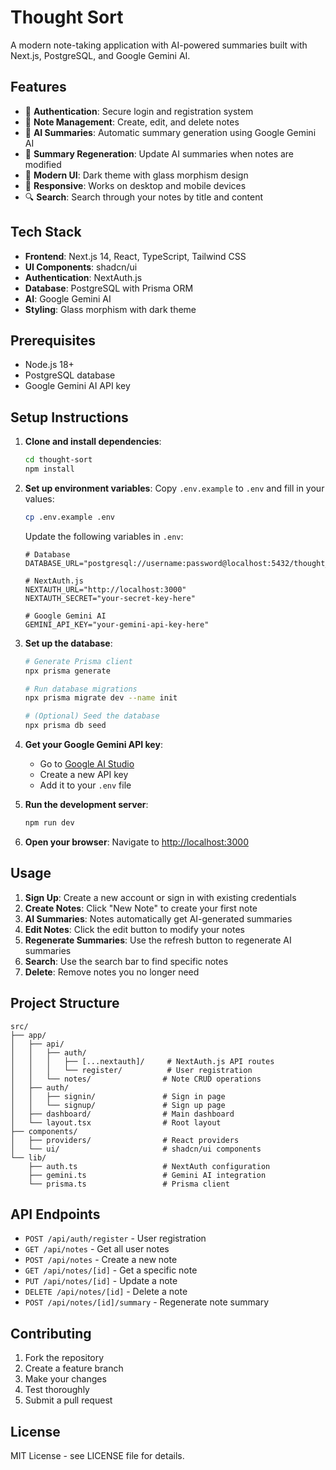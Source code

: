 # Thought Sort

A modern note-taking application with AI-powered summaries built with Next.js, PostgreSQL, and Google Gemini AI.

## Features

- 🔐 **Authentication**: Secure login and registration system
- 📝 **Note Management**: Create, edit, and delete notes
- 🤖 **AI Summaries**: Automatic summary generation using Google Gemini AI
- 🔄 **Summary Regeneration**: Update AI summaries when notes are modified
- 🎨 **Modern UI**: Dark theme with glass morphism design
- 📱 **Responsive**: Works on desktop and mobile devices
- 🔍 **Search**: Search through your notes by title and content

## Tech Stack

- **Frontend**: Next.js 14, React, TypeScript, Tailwind CSS
- **UI Components**: shadcn/ui
- **Authentication**: NextAuth.js
- **Database**: PostgreSQL with Prisma ORM
- **AI**: Google Gemini AI
- **Styling**: Glass morphism with dark theme

## Prerequisites

- Node.js 18+ 
- PostgreSQL database
- Google Gemini AI API key

## Setup Instructions

1. **Clone and install dependencies**:
   ```bash
   cd thought-sort
   npm install
   ```

2. **Set up environment variables**:
   Copy `.env.example` to `.env` and fill in your values:
   ```bash
   cp .env.example .env
   ```

   Update the following variables in `.env`:
   ```env
   # Database
   DATABASE_URL="postgresql://username:password@localhost:5432/thought_sort"

   # NextAuth.js
   NEXTAUTH_URL="http://localhost:3000"
   NEXTAUTH_SECRET="your-secret-key-here"

   # Google Gemini AI
   GEMINI_API_KEY="your-gemini-api-key-here"
   ```

3. **Set up the database**:
   ```bash
   # Generate Prisma client
   npx prisma generate

   # Run database migrations
   npx prisma migrate dev --name init

   # (Optional) Seed the database
   npx prisma db seed
   ```

4. **Get your Google Gemini API key**:
   - Go to [Google AI Studio](https://makersuite.google.com/app/apikey)
   - Create a new API key
   - Add it to your `.env` file

5. **Run the development server**:
   ```bash
   npm run dev
   ```

6. **Open your browser**:
   Navigate to [http://localhost:3000](http://localhost:3000)

## Usage

1. **Sign Up**: Create a new account or sign in with existing credentials
2. **Create Notes**: Click "New Note" to create your first note
3. **AI Summaries**: Notes automatically get AI-generated summaries
4. **Edit Notes**: Click the edit button to modify your notes
5. **Regenerate Summaries**: Use the refresh button to regenerate AI summaries
6. **Search**: Use the search bar to find specific notes
7. **Delete**: Remove notes you no longer need

## Project Structure

```
src/
├── app/
│   ├── api/
│   │   ├── auth/
│   │   │   ├── [...nextauth]/     # NextAuth.js API routes
│   │   │   └── register/          # User registration
│   │   └── notes/                # Note CRUD operations
│   ├── auth/
│   │   ├── signin/               # Sign in page
│   │   └── signup/               # Sign up page
│   ├── dashboard/                # Main dashboard
│   └── layout.tsx                # Root layout
├── components/
│   ├── providers/                # React providers
│   └── ui/                       # shadcn/ui components
└── lib/
    ├── auth.ts                   # NextAuth configuration
    ├── gemini.ts                 # Gemini AI integration
    └── prisma.ts                 # Prisma client
```

## API Endpoints

- `POST /api/auth/register` - User registration
- `GET /api/notes` - Get all user notes
- `POST /api/notes` - Create a new note
- `GET /api/notes/[id]` - Get a specific note
- `PUT /api/notes/[id]` - Update a note
- `DELETE /api/notes/[id]` - Delete a note
- `POST /api/notes/[id]/summary` - Regenerate note summary

## Contributing

1. Fork the repository
2. Create a feature branch
3. Make your changes
4. Test thoroughly
5. Submit a pull request

## License

MIT License - see LICENSE file for details.
